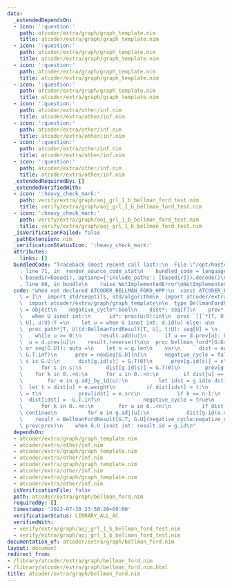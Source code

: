 ```yaml
---
data:
  _extendedDependsOn:
  - icon: ':question:'
    path: atcoder/extra/graph/graph_template.nim
    title: atcoder/extra/graph/graph_template.nim
  - icon: ':question:'
    path: atcoder/extra/graph/graph_template.nim
    title: atcoder/extra/graph/graph_template.nim
  - icon: ':question:'
    path: atcoder/extra/graph/graph_template.nim
    title: atcoder/extra/graph/graph_template.nim
  - icon: ':question:'
    path: atcoder/extra/graph/graph_template.nim
    title: atcoder/extra/graph/graph_template.nim
  - icon: ':question:'
    path: atcoder/extra/other/inf.nim
    title: atcoder/extra/other/inf.nim
  - icon: ':question:'
    path: atcoder/extra/other/inf.nim
    title: atcoder/extra/other/inf.nim
  - icon: ':question:'
    path: atcoder/extra/other/inf.nim
    title: atcoder/extra/other/inf.nim
  - icon: ':question:'
    path: atcoder/extra/other/inf.nim
    title: atcoder/extra/other/inf.nim
  _extendedRequiredBy: []
  _extendedVerifiedWith:
  - icon: ':heavy_check_mark:'
    path: verify/extra/graph/aoj_grl_1_b_bellman_ford_test.nim
    title: verify/extra/graph/aoj_grl_1_b_bellman_ford_test.nim
  - icon: ':heavy_check_mark:'
    path: verify/extra/graph/aoj_grl_1_b_bellman_ford_test.nim
    title: verify/extra/graph/aoj_grl_1_b_bellman_ford_test.nim
  _isVerificationFailed: false
  _pathExtension: nim
  _verificationStatusIcon: ':heavy_check_mark:'
  attributes:
    links: []
  bundledCode: "Traceback (most recent call last):\n  File \"/opt/hostedtoolcache/Python/3.10.6/x64/lib/python3.10/site-packages/onlinejudge_verify/documentation/build.py\"\
    , line 71, in _render_source_code_stat\n    bundled_code = language.bundle(stat.path,\
    \ basedir=basedir, options={'include_paths': [basedir]}).decode()\n  File \"/opt/hostedtoolcache/Python/3.10.6/x64/lib/python3.10/site-packages/onlinejudge_verify/languages/nim.py\"\
    , line 86, in bundle\n    raise NotImplementedError\nNotImplementedError\n"
  code: "when not declared ATCODER_BELLMAN_FORD_HPP:\n  const ATCODER_BELLMAN_FORD_HPP*\
    \ = 1\n  import std/sequtils, std/algorithm\n  import atcoder/extra/other/inf\n\
    \  import atcoder/extra/graph/graph_template\n\n  type BellmanFordResult*[T, U]\
    \ = object\n    negative_cycle*:bool\n    dist*: seq[T]\n    prev*: seq[U]\n \
    \   when U isnot int:\n      id*: proc(u:U):int\n  proc `[]`*[T, U](d:BellmanFordResult[T,\
    \ U], u:U):T =\n    let u = when U isnot int: d.id(u) else: u\n    d.dist[u]\n\
    \  proc path*[T, U](d:BellmanFordResult[T, U], t:U): seq[U] = \n    var u = t\n\
    \    while u >= 0:\n      result.add(u)\n      if u == d.prev[u]: break\n    \
    \  u = d.prev[u]\n    result.reverse()\n\n  proc bellman_ford*[G:Graph](g:G, s:G.U\
    \ or seq[G.U]): auto =\n    let n = g.len\n    var\n      dist = newSeqWith(n,\
    \ G.T.inf)\n      prev = newSeq[G.U](n)\n      negative_cycle = false\n    when\
    \ s is G.U:\n      dist[g.id(s)] = G.T(0)\n      prev[g.id(s)] = s\n    else:\n\
    \      for s in s:\n        dist[g.id(s)] = G.T(0)\n        prev[g.id(s)] = s\n\
    \    for k in 0..<n:\n      for u in 0..<n:\n        if dist[u] == G.T.inf: continue\n\
    \        for e in g.adj_by_id(u):\n          let idst = g.id(e.dst)\n        \
    \  let t = dist[u] + e.weight\n          if dist[idst] > t:\n            dist[idst]\
    \ = t\n            prev[idst] = e.src\n            if k == n-1:\n            \
    \  dist[idst] = -G.T.inf\n              negative_cycle = true\n    if negative_cycle:\n\
    \      for k in 0..<n:\n        for u in 0..<n:\n          if dist[u] != -G.T.inf:\
    \ continue\n          for e in g.adj[u]:\n            dist[g.id(e.dst)] = -G.T.inf\n\
    \    result = BellmanFordResult[G.T, G.U](negative_cycle:negative_cycle, dist:dist,\
    \ prev:prev)\n    when G.U isnot int: result.id = g.id\n"
  dependsOn:
  - atcoder/extra/graph/graph_template.nim
  - atcoder/extra/other/inf.nim
  - atcoder/extra/graph/graph_template.nim
  - atcoder/extra/other/inf.nim
  - atcoder/extra/graph/graph_template.nim
  - atcoder/extra/other/inf.nim
  - atcoder/extra/graph/graph_template.nim
  - atcoder/extra/other/inf.nim
  isVerificationFile: false
  path: atcoder/extra/graph/bellman_ford.nim
  requiredBy: []
  timestamp: '2022-07-30 23:50:20+09:00'
  verificationStatus: LIBRARY_ALL_AC
  verifiedWith:
  - verify/extra/graph/aoj_grl_1_b_bellman_ford_test.nim
  - verify/extra/graph/aoj_grl_1_b_bellman_ford_test.nim
documentation_of: atcoder/extra/graph/bellman_ford.nim
layout: document
redirect_from:
- /library/atcoder/extra/graph/bellman_ford.nim
- /library/atcoder/extra/graph/bellman_ford.nim.html
title: atcoder/extra/graph/bellman_ford.nim
---
```

